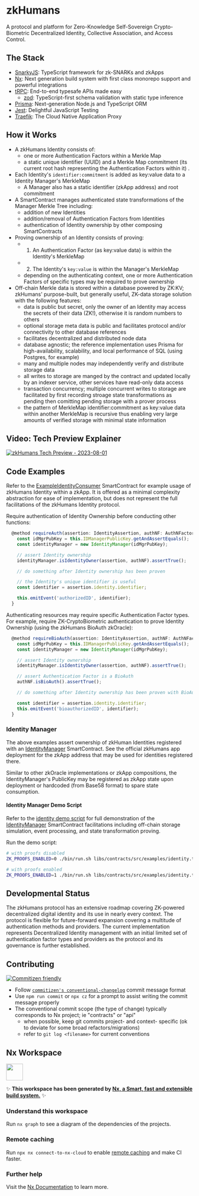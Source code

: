 # zkHumans

A protocol and platform for Zero-Knowledge Self-Sovereign Crypto-Biometric
Decentralized Identity, Collective Association, and Access Control.

## The Stack

- [SnarkyJS](https://github.com/o1-labs/SnarkyJS): TypeScript framework for
  zk-SNARKs and zkApps
- [Nx](https://nx.dev/): Next generation build system with first class monorepo
  support and powerful integrations
- [tRPC](https://trpc.io/): End-to-end typesafe APIs made easy
  - [zod](https://github.com/colinhacks/zod): TypeScript-first schema validation
    with static type inference
- [Prisma](https://www.prisma.io/): Next-generation Node.js and TypeScript ORM
- [Jest](https://github.com/jestjs/jest): Delightful JavaScript Testing
- [Traefik](https://github.com/traefik/traefik): The Cloud Native Application
  Proxy

## How it Works

- A zkHumans Identity consists of:
  - one or more Authentication Factors within a Merkle Map
  - a static unique identifier (UUID) and a Merkle Map commitment (its current
    root hash representing the Authentication Factors within it) .
- Each Identity's `identifier:commitment` is added as key:value data to a
  Identity Manager's MerkleMap
  - A Manager also has a static identifier (zkApp address) and root commitment
- A SmartContract manages authenticated state transformations of the Manager
  Merkle Tree including:
  - addition of new Identities
  - addition/removal of Authentication Factors from Identities
  - authentication of Identity ownership by other composing SmartContracts
- Proving ownership of an Identity consists of proving:
  - 1. An Authentication Factor (as key:value data) is within the Identity's
       MerkleMap
  - 2. The Identity's `key:value` is within the Manager's MerkleMap
  - depending on the authenticating context, one or more Authentication Factors
    of specific types may be required to prove ownership
- Off-chain Merkle data is stored within a database powered by ZK:KV; zkHumans'
  purpose-built, but generally useful, ZK-data storage solution with the
  following features:
  - data is public but secret, only the owner of an Identity may access the
    secrets of their data (ZK!), otherwise it is random numbers to others
  - optional storage meta data is public and facilitates protocol and/or
    connectivity to other database references
  - facilitates decentralized and distributed node data
  - database agnostic; the reference implementation uses Prisma for
    high-availability, scalability, and local performance of SQL (using
    Postgres, for example)
  - many and multiple nodes may independently verify and distribute storage data
  - all writes to storage are manged by the contract and updated locally by an
    indexer service, other services have read-only data access
  - transaction concurrency; multiple concurrent writes to storage are
    facilitated by first recording stroage state transformations as pending then
    comitting pending storage with a prover process
  - the pattern of MerkleMap identifier:commitment as key:value data within
    another MerkleMap is recursive thus enabling very large amounts of verified
    storage with minimal state information

## Video: Tech Preview Explainer

[![zkHumans Tech Preview - 2023-08-01](http://img.youtube.com/vi/Ermn7guSIJA/0.jpg)](http://www.youtube.com/watch?v=Ermn7guSIJA 'zkHumans Tech Preview - 2023-08-01')

## Code Examples

Refer to the
[ExampleIdentityConsumer](libs/contracts/src/ExampleIdentityConsumer.ts)
SmartContract for example usage of zkHumans Identity within a zkApp. It is
offered as a minimal complexity abstraction for ease of implementation, but does
not represent the full facilitations of the zkHumans Identity protocol.

Require authentication of Identity Ownership before conducting other functions:

```typescript
  @method requireAuth(assertion: IdentityAssertion, authNF: AuthNFactor) {
    const idMgrPubKey = this.IDManagerPublicKey.getAndAssertEquals();
    const identityManager = new IdentityManager(idMgrPubKey);

    // assert Identity ownership
    identityManager.isIdentityOwner(assertion, authNF).assertTrue();

    // do something after Identity ownership has been proven

    // the Identity's unique identifier is useful
    const identifier = assertion.identity.identifier;

    this.emitEvent('authorizedID', identifier);
  }
```

Authenticating resources may require specific Authentication Factor types. For
example, require ZK-CryptoBiometric authentication to prove Identity Ownership
(using the zkHumans BioAuth zkOracle):

```typescript
  @method requireBioAuth(assertion: IdentityAssertion, authNF: AuthNFactor) {
    const idMgrPubKey = this.IDManagerPublicKey.getAndAssertEquals();
    const identityManager = new IdentityManager(idMgrPubKey);

    // assert Identity ownership
    identityManager.isIdentityOwner(assertion, authNF).assertTrue();

    // assert Authentication Factor is a BioAuth
    authNF.isBioAuth().assertTrue();

    // do something after Identity ownership has been proven with BioAuth

    const identifier = assertion.identity.identifier;
    this.emitEvent('bioauthorizedID', identifier);
  }
```

### Identity Manager

The above examples assert ownership of zkHuman Identities registered with an
[IdentityManager](libs/contracts/src/IdentityManager.ts) SmartContract. See the
official zkHumans app deployment for the zkApp address that may be used for
identities registered there.

Similar to other zkOracle implementations or zkApp compositions, the
IdentityManager's PublicKey may be registered as zkApp state upon deployment or
hardcoded (from Base58 format) to spare state consumption.

#### Identity Manager Demo Script

Refer to the [identity demo script](libs/contracts/src/examples/identity.ts) for
full demonstration of the
[IdentityManager](libs/contracts/src/IdentityManager.ts) SmartContract
facilitations including off-chain storage simulation, event processing, and
state transformation proving.

Run the demo script:

```sh
# with proofs disabled
ZK_PROOFS_ENABLED=0 ./bin/run.sh libs/contracts/src/examples/identity.ts

# with proofs enabled
ZK_PROOFS_ENABLED=1 ./bin/run.sh libs/contracts/src/examples/identity.ts
```

## Developmental Status

The zkHumans protocol has an extensive roadmap covering ZK-powered decentralized
digital identity and its use in nearly every context. The protocol is flexible
for future-forward expansion covering a multitude of authentication methods and
providers. The current implementation represents Decentralized Identity
management with an initial limited set of authentication factor types and
providers as the protocol and its governance is further established.

## Contributing

[![Commitizen friendly](https://img.shields.io/badge/commitizen-friendly-brightgreen.svg)](http://commitizen.github.io/cz-cli/)

- Follow
  [`commitizen's conventional-changelog`](https://github.com/commitizen/cz-cli)
  commit message format
- Use `npm run commit` or `npx cz` for a prompt to assist writing the commit
  message properly
- The conventional commit scope (the type of change) typically corresponds to Nx
  project; ie "contracts" or "api"
  - when possible, keep git commits project- and context- specific (ok to
    deviate for some broad refactors/migrations)
  - refer to `git log <filename>` for current conventions

## Nx Workspace

<a alt="Nx logo" href="https://nx.dev" target="_blank" rel="noreferrer"><img src="https://raw.githubusercontent.com/nrwl/nx/master/images/nx-logo.png" width="45"></a>

✨ **This workspace has been generated by
[Nx, a Smart, fast and extensible build system.](https://nx.dev)** ✨

### Understand this workspace

Run `nx graph` to see a diagram of the dependencies of the projects.

### Remote caching

Run `npx nx connect-to-nx-cloud` to enable [remote caching](https://nx.app) and
make CI faster.

### Further help

Visit the [Nx Documentation](https://nx.dev) to learn more.
